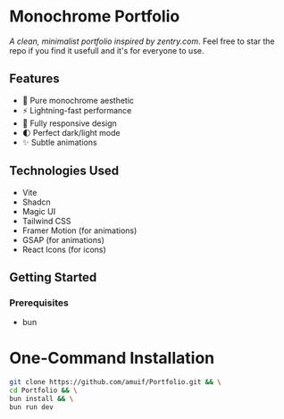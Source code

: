 # Monochrome Portfolio

_A clean, minimalist portfolio inspired by zentry.com_. Feel free to star the repo if you find it usefull and it's for everyone to use.

## Features

- 🖤 Pure monochrome aesthetic
- ⚡ Lightning-fast performance
- 📱 Fully responsive design
- 🌓 Perfect dark/light mode
- ✨ Subtle animations

## Technologies Used

- Vite
- Shadcn
- Magic UI
- Tailwind CSS
- Framer Motion (for animations)
- GSAP (for animations)
- React Icons (for icons)

## Getting Started

### Prerequisites

- bun

# One-Command Installation

```bash
git clone https://github.com/amuif/Portfolio.git && \
cd Portfolio && \
bun install && \
bun run dev
```
